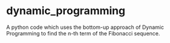 # dynamic_programming
A python code which uses the bottom-up approach of Dynamic Programming to find the n-th term of the Fibonacci sequence.
